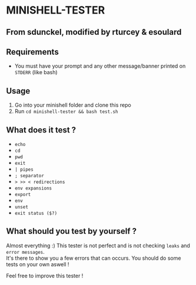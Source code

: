 # MINISHELL-TESTER

## From sdunckel, modified by rturcey & esoulard

## Requirements

- You must have your prompt and any other message/banner printed on ``STDERR`` (like bash)

## Usage

1. Go into your minishell folder and clone this repo
2. Run ``cd minishell-tester && bash test.sh``

## What does it test ?

- ``echo``
- ``cd``
- ``pwd``
- ``exit``
- ``| pipes``
- ``; separator``
- ``> >> < redirections``
- ``env expansions``
- ``export``
- ``env``
- ``unset``
- ``exit status ($?)``

## What should you test by yourself ?

Almost everything :) This tester is not perfect and is not checking ``leaks`` and ``error messages``.<br>
It's there to show you a few errors that can occurs.
You should do some tests on your own aswell !

Feel free to improve this tester !
